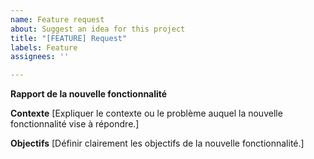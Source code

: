 ```yaml
---
name: Feature request
about: Suggest an idea for this project
title: "[FEATURE] Request"
labels: Feature
assignees: ''

---
```


**Rapport de la nouvelle fonctionnalité**

**Contexte**
[Expliquer le contexte ou le problème auquel la nouvelle fonctionnalité vise à répondre.]

**Objectifs**
[Définir clairement les objectifs de la nouvelle fonctionnalité.]
